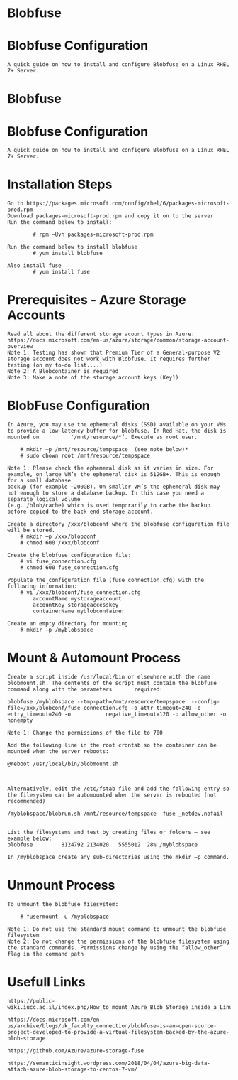 # Blobfuse
# Blobfuse Configuration 
	A quick guide on how to install and configure Blobfuse on a Linux RHEL 7+ Server.
# Blobfuse
# Blobfuse Configuration 
	A quick guide on how to install and configure Blobfuse on a Linux RHEL 7+ Server.

# Installation Steps
 	Go to https://packages.microsoft.com/config/rhel/6/packages-microsoft-prod.rpm
  	Download packages-microsoft-prod.rpm and copy it on to the server
  	Run the command below to install: 

    		# rpm –Uvh packages-microsoft-prod.rpm 

  	Run the command below to install blobfuse
    		# yum install blobfuse

  	Also install fuse
    		# yum install fuse

# Prerequisites - Azure Storage Accounts

	Read all about the different storage acount types in Azure: https://docs.microsoft.com/en-us/azure/storage/common/storage-account-overview
	Note 1: Testing has shown that Premium Tier of a General-purpose V2 storage account does not work with Blobfuse. It requires further testing (on my to-do list....)
	Note 2: A Blobcontainer is required
	Note 3: Make a note of the storage account keys (Key1)

# BlobFuse Configuration

	In Azure, you may use the ephemeral disks (SSD) available on your VMs to provide a low-latency buffer for blobfuse. In Red Hat, the disk is mounted on 			'/mnt/resource/*’. Execute as root user.

		# mkdir –p /mnt/resource/tempspace  (see note below)*
		# sudo chown root /mnt/resource/tempspace

	Note 1: Please check the ephemeral disk as it varies in size. For example, on large VM’s the ephemeral disk is 512GB+. This is enough for a small database 
	backup (for example ~200GB). On smaller VM’s the ephemeral disk may not enough to store a database backup. In this case you need a separate logical volume 
	(e.g. /blob/cache) which is used temporarily to cache the backup before copied to the back-end storage account. 

	Create a directory /xxx/blobconf where the blobfuse configuration file will be stored. 
		# mkdir –p /xxx/blobconf
	 	# chmod 600 /xxx/blobconf

	Create the blobfuse configuration file: 
		# vi fuse_connection.cfg
		# chmod 600 fuse_connection.cfg

	Populate the configuration file (fuse_connection.cfg) with the following information:
		# vi /xxx/blobconf/fuse_connection.cfg
			accountName mystorageaccount
			accountKey storageaccesskey
			containerName myblobcontainer

	Create an empty directory for mounting
		# mkdir –p /myblobspace

# Mount & Automount Process

	Create a script inside /usr/local/bin or elsewhere with the name blobmount.sh. The contents of the script must contain the blobfuse command along with the parameters 	    required: 

	blobfuse /myblobspace --tmp-path=/mnt/resource/tempspace  --config-file=/xxx/blobconf/fuse_connection.cfg -o attr_timeout=240 -o entry_timeout=240 -o 			negative_timeout=120 -o allow_other -o nonempty

	Note 1: Change the permissions of the file to 700
 
	Add the following line in the root crontab so the container can be mounted when the server reboots: 
	
	@reboot /usr/local/bin/blobmount.sh
	
	
	
	Alternatively, edit the /etc/fstab file and add the following entry so the filesystem can be automounted when the server is rebooted (not recommended)

	/myblobspace/blobrun.sh /mnt/resource/tempspace  fuse _netdev,nofail    

	
	List the filesystems and test by creating files or folders – see example below:
	blobfuse         8124792 2134020   5555012  28% /myblobspace     
	
	In /myblobspace create any sub-directories using the mkdir –p command.


# Unmount Process

	To unmount the blobfuse filesystem: 

		# fusermount –u /myblobspace

	Note 1: Do not use the standard mount command to unmount the blobfuse filesystem
	Note 2: Do not change the permissions of the blobfuse filesystem using the standard commands. Permissions change by using the “allow_other” flag in the command path


# Usefull Links

	https://public-wiki.iucc.ac.il/index.php/How_to_mount_Azure_Blob_Storage_inside_a_Linux_machine

	https://docs.microsoft.com/en-us/archive/blogs/uk_faculty_connection/blobfuse-is-an-open-source-project-developed-to-provide-a-virtual-filesystem-backed-by-the-azure-blob-storage

	https://github.com/Azure/azure-storage-fuse

	https://semanticinsight.wordpress.com/2018/04/04/azure-big-data-attach-azure-blob-storage-to-centos-7-vm/

